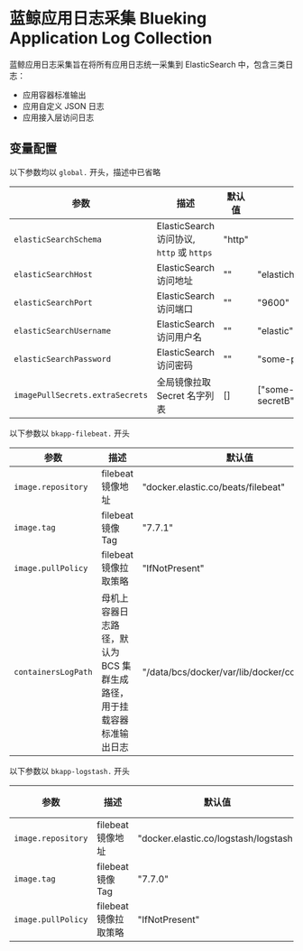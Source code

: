 # 蓝鲸应用日志采集 Blueking Application Log Collection

蓝鲸应用日志采集旨在将所有应用日志统一采集到 ElasticSearch 中，包含三类日志：

* 应用容器标准输出
* 应用自定义 JSON 日志
* 应用接入层访问日志

## 变量配置

以下参数均以 `global.` 开头，描述中已省略

| 参数                            | 描述                                      | 默认值 | 示例                             |
| ------------------------------- | ----------------------------------------- | ------ | -------------------------------- |
| `elasticSearchSchema`           | ElasticSearch 访问协议, `http` 或 `https` | "http" |                                  |
| `elasticSearchHost`             | ElasticSearch 访问地址                    | ""     | "elastichsearch.example.com"     |
| `elasticSearchPort`             | ElasticSearch 访问端口                    | ""     | "9600"                           |
| `elasticSearchUsername`         | ElasticSearch 访问用户名                  | ""     | "elastic"                        |
| `elasticSearchPassword`         | ElasticSearch 访问密码                    | ""     | "some-password"                  |
| `imagePullSecrets.extraSecrets` | 全局镜像拉取 Secret 名字列表              | []     | ["some-secretA", "some-secretB"] |

以下参数以 `bkapp-filebeat.` 开头

| 参数                | 描述                                                                  | 默认值                                        | 示例                   |
| ------------------- | --------------------------------------------------------------------- | --------------------------------------------- | ---------------------- |
| `image.repository`  | filebeat 镜像地址                                                     | "docker.elastic.co/beats/filebeat"            |                        |
| `image.tag`         | filebeat 镜像 Tag                                                     | "7.7.1"                                       |                        |
| `image.pullPolicy`  | filebeat 镜像拉取策略                                                 | "IfNotPresent"                                |                        |
| `containersLogPath` | 母机上容器日志路径，默认为 BCS 集群生成路径，用于挂载容器标准输出日志 | "/data/bcs/docker/var/lib/docker/containers/" | "/var/log/containers/" |

以下参数以 `bkapp-logstash.` 开头

| 参数               | 描述                  | 默认值                                | 示例 |
| ------------------ | --------------------- | ------------------------------------- | ---- |
| `image.repository` | filebeat 镜像地址     | "docker.elastic.co/logstash/logstash" |      |
| `image.tag`        | filebeat 镜像 Tag     | "7.7.0"                               |      |
| `image.pullPolicy` | filebeat 镜像拉取策略 | "IfNotPresent"                        |      |
